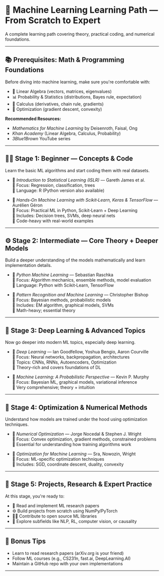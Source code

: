 # 📘 Machine Learning Learning Path — From Scratch to Expert

A complete learning path covering theory, practical coding, and numerical foundations.

---

## 📚 Prerequisites: Math & Programming Foundations

Before diving into machine learning, make sure you're comfortable with:

- 🧮 Linear Algebra (vectors, matrices, eigenvalues)
- 📊 Probability & Statistics (distributions, Bayes rule, expectation)
- 🔢 Calculus (derivatives, chain rule, gradients)
- 🧠 Optimization (gradient descent, convexity)

**Recommended Resources:**
- *Mathematics for Machine Learning* by Deisenroth, Faisal, Ong
- *Khan Academy* (Linear Algebra, Calculus, Probability)
- *3Blue1Brown* YouTube series

---

## 🧑‍💻 Stage 1: Beginner — Concepts & Code

Learn the basic ML algorithms and start coding them with real datasets.

- 📘 *Introduction to Statistical Learning (ISLR)* — Gareth James et al.  
  🔹 Focus: Regression, classification, trees  
  🔹 Language: R (Python version also available)  

- 📘 *Hands‑On Machine Learning with Scikit‑Learn, Keras & TensorFlow* — Aurélien Géron  
  🔹 Focus: Practical ML in Python, Scikit‑Learn + Deep Learning  
  🔹 Includes: Decision trees, SVMs, deep neural nets  
  🔹 Code-heavy with real-world examples

---

## ⚙️ Stage 2: Intermediate — Core Theory + Deeper Models

Build a deeper understanding of the models mathematically and learn implementation details.

- 📘 *Python Machine Learning* — Sebastian Raschka  
  🔹 Focus: Algorithm mechanics, ensemble methods, model evaluation  
  🔹 Language: Python with Scikit‑Learn, TensorFlow  

- 📘 *Pattern Recognition and Machine Learning* — Christopher Bishop  
  🔹 Focus: Bayesian methods, probabilistic models  
  🔹 Includes: EM algorithm, graphical models, SVMs  
  🔹 Math-heavy; essential theory

---

## 🤖 Stage 3: Deep Learning & Advanced Topics

Now go deeper into modern ML topics, especially deep learning.

- 📘 *Deep Learning* — Ian Goodfellow, Yoshua Bengio, Aaron Courville  
  🔹 Focus: Neural networks, backpropagation, architectures  
  🔹 Topics: CNNs, RNNs, Autoencoders, Optimization  
  🔹 Theory-rich and covers foundations of DL  

- 📘 *Machine Learning: A Probabilistic Perspective* — Kevin P. Murphy  
  🔹 Focus: Bayesian ML, graphical models, variational inference  
  🔹 Very comprehensive; theory + intuition

---

## 🔬 Stage 4: Optimization & Numerical Methods

Understand how models are trained under the hood using optimization techniques.

- 📘 *Numerical Optimization* — Jorge Nocedal & Stephen J. Wright  
  🔹 Focus: Convex optimization, gradient methods, constrained problems  
  🔹 Essential for understanding how training algorithms work

- 📘 *Optimization for Machine Learning* — Sra, Nowozin, Wright  
  🔹 Focus: ML-specific optimization techniques  
  🔹 Includes: SGD, coordinate descent, duality, convexity

---

## 🧪 Stage 5: Projects, Research & Expert Practice

At this stage, you're ready to:

- 🔬 Read and implement ML research papers
- ⚙️ Build projects from scratch using NumPy/PyTorch
- 🧑‍💻 Contribute to open source ML libraries
- 🧠 Explore subfields like NLP, RL, computer vision, or causality

---

## 📝 Bonus Tips

- Learn to read research papers (arXiv.org is your friend)
- Follow ML courses (e.g., CS231n, fast.ai, DeepLearning.AI)
- Maintain a GitHub repo with your own implementations

---

